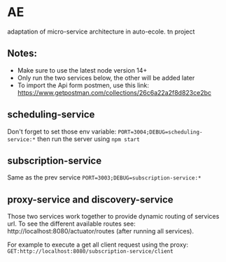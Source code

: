 # AE
adaptation of micro-service architecture in auto-ecole. tn project


## Notes:
+ Make sure to use the latest node version 14+
+ Only run the two services below, the other will be added later
+ To import the Api form postmen, use this link: https://www.getpostman.com/collections/26c6a22a2f8d823ce2bc

## scheduling-service
Don't forget to set those env variable:
`PORT=3004;DEBUG=scheduling-service:*`
then run the server using `npm start`

## subscription-service
Same as the prev service
`PORT=3003;DEBUG=subscription-service:*`

## proxy-service and discovery-service
Those two services work together to provide dynamic routing of services url.
To see the different available routes see: http://localhost:8080/actuator/routes
(after running all services).

For example to execute a get all client request using the proxy: `GET:http://localhost:8080/subscription-service/client`

